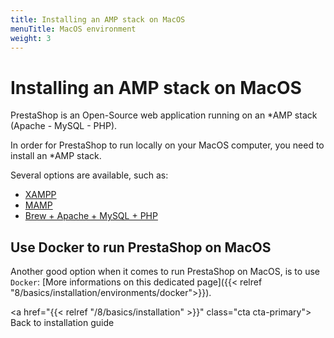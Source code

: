 ```yaml
---
title: Installing an AMP stack on MacOS
menuTitle: MacOS environment
weight: 3
---
```


# Installing an AMP stack on MacOS

PrestaShop is an Open-Source web application running on an *AMP stack (Apache - MySQL - PHP).

In order for PrestaShop to run locally on your MacOS computer, you need to install an *AMP stack. 

Several options are available, such as: 

- [XAMPP](https://www.apachefriends.org/index.html)
- [MAMP](https://www.mamp.info/en/mamp/macos/)
- [Brew + Apache + MySQL + PHP](https://brew.sh/)

## Use Docker to run PrestaShop on MacOS

Another good option when it comes to run PrestaShop on MacOS, is to use `Docker`: [More informations on this dedicated page]({{< relref "8/basics/installation/environments/docker">}}).

<a href="{{< relref "/8/basics/installation" >}}" class="cta cta-primary">
  Back to installation guide
</a>